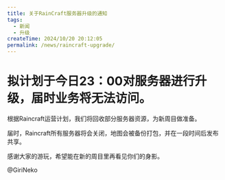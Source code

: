 ```yaml
---
title: 关于RainCraft服务器升级的通知
tags:
  - 新闻
  - 升级
createTime: 2024/10/20 20:12:05
permalink: /news/raincraft-upgrade/
---
```


# 拟计划于今日23：00对服务器进行升级，届时业务将无法访问。
根据Raincraft运营计划，我们将回收部分服务器资源，为新周目做准备。

届时，Raincraft所有服务器将会关闭，地图会被备份打包，并在一段时间后发布共享。

感谢大家的游玩，希望能在新的周目里再看见你们的身影。

@GiriNeko
<CustomComponent />
